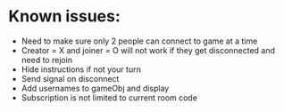 # Known issues:

* Need to make sure only 2 people can connect to game at a time
* Creator = X and joiner = O will not work if they get disconnected and need to rejoin
* Hide instructions if not your turn
* Send signal on disconnect
* Add usernames to gameObj and display
* Subscription is not limited to current room code